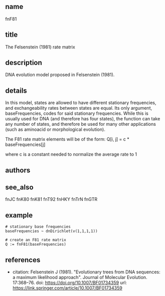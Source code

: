 ## name
fnF81

## title
The Felsenstein (1981) rate matrix

## description
DNA evolution model proposed in Felsenstein (1981).

## details
In this model, states are allowed to have different stationary frequencies, and exchangeability rates between states are equal. Its only argument, baseFrequencies, codes for said stationary frequencies. While this is usually used for DNA (and therefore has four states), the function can take any number of states, and therefore be used for many other applications (such as aminoacid or morphological evolution).

The F81 rate matrix elements will be of the form:
    Q[i, j] = c * baseFrequencies[j]

where c is a constant needed to normalize the average rate to 1

## authors
## see_also
fnJC
fnK80
fnK81
fnT92
fnHKY
fnTrN
fnGTR

## example
    # stationary base frequencies
    baseFrequencies ~ dnDirichlet(v(1,1,1,1))

    # create an F81 rate matrix
    Q := fnF81(baseFrequencies)

## references
- citation: Felsenstein J (1981). "Evolutionary trees from DNA sequences: a maximum likelihood approach". Journal of Molecular Evolution. 17:368–76.
  doi: https://doi.org/10.1007/BF01734359
  url: https://link.springer.com/article/10.1007/BF01734359
